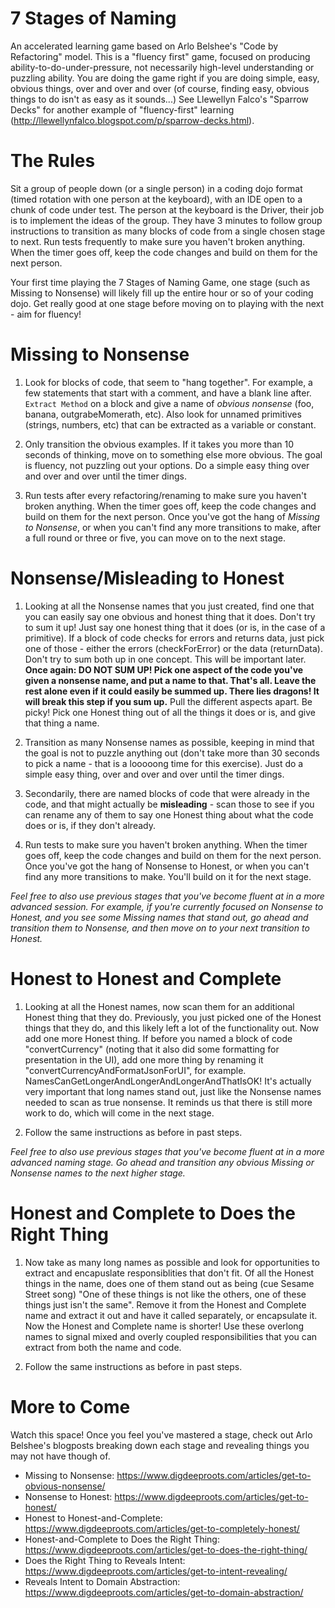 # 7 Stages of Naming
An accelerated learning game based on Arlo Belshee's "Code by Refactoring" model. This is a "fluency first" game, focused on producing ability-to-do-under-pressure, not necessarily high-level understanding or puzzling ability. You are doing the game right if you are doing simple, easy, obvious things, over and over and over (of course, finding easy, obvious things to do isn't as easy as it sounds...) See Llewellyn Falco's "Sparrow Decks" for another example of "fluency-first" learning (http://llewellynfalco.blogspot.com/p/sparrow-decks.html).

# The Rules

Sit a group of people down (or a single person) in a coding dojo format (timed rotation with one person at the keyboard), with an IDE open to a chunk of code under test. The person at the keyboard is the Driver, their job is to implement the ideas of the group. They have 3 minutes to follow group instructions to transition as many blocks of code from a single chosen stage to next. Run tests frequently to make sure you haven't broken anything. When the timer goes off, keep the code changes and build on them for the next person.

Your first time playing the 7 Stages of Naming Game, one stage (such as Missing to Nonsense) will likely fill up the entire hour or so of your coding dojo. Get really good at one stage before moving on to playing with the next - aim for fluency!

# Missing to Nonsense

1. Look for blocks of code, that seem to "hang together". For example, a few statements that start with a comment, and have a blank line after. `Extract Method` on a block and give a name of _obvious nonsense_ (foo, banana, outgrabeMomerath, etc). Also look for unnamed primitives (strings, numbers, etc) that can be extracted as a variable or constant.

2. Only transition the obvious examples. If it takes you more than 10 seconds of thinking, move on to something else more obvious. The goal is fluency, not puzzling out your options. Do a simple easy thing over and over and over until the timer dings.

3. Run tests after every refactoring/renaming to make sure you haven't broken anything. When the timer goes off, keep the code changes and build on them for the next person. Once you've got the hang of *Missing to Nonsense*, or when you can't find any more transitions to make, after a full round or three or five, you can move on to the next stage.

# Nonsense/Misleading to Honest

1. Looking at all the Nonsense names that you just created, find one that you can easily say one obvious and honest thing that it does. Don't try to sum it up! Just say one honest thing that it does (or is, in the case of a primitive). If a block of code checks for errors and returns data, just pick one of those - either the errors (checkForError) or the data (returnData). Don't try to sum both up in one concept. This will be important later. **Once again: DO NOT SUM UP! Pick one aspect of the code you've given a nonsense name, and put a name to that. That's all. Leave the rest alone even if it could easily be summed up. There lies dragons! It will break this step if you sum up.** Pull the different aspects apart. Be picky! Pick one Honest thing out of all the things it does or is, and give that thing a name.

2. Transition as many Nonsense names as possible, keeping in mind that the goal is not to puzzle anything out (don't take more than 30 seconds to pick a name - that is a looooong time for this exercise). Just do a simple easy thing, over and over and over until the timer dings.

3. Secondarily, there are named blocks of code that were already in the code, and that might actually be **misleading** - scan those to see if you can rename any of them to say one Honest thing about what the code does or is, if they don't already.

4. Run tests to make sure you haven't broken anything. When the timer goes off, keep the code changes and build on them for the next person. Once you've got the hang of Nonsense to Honest, or when you can't find any more transitions to make. You'll build on it for the next stage.

*Feel free to also use previous stages that you've become fluent at in a more advanced session. For example, if you're currently focused on Nonsense to Honest, and you see some Missing names that stand out, go ahead and transition them to Nonsense, and then move on to your next transition to Honest.*


# Honest to Honest and Complete

1. Looking at all the Honest names, now scan them for an additional Honest thing that they do. Previously, you just picked one of the Honest things that they do, and this likely left a lot of the functionality out. Now add one more Honest thing. If before you named a block of code "convertCurrency" (noting that it also did some formatting for presentation in the UI), add one more thing by renaming it "convertCurrencyAndFormatJsonForUI", for example. NamesCanGetLongerAndLongerAndLongerAndThatIsOK! It's actually very important that long names stand out, just like the Nonsense names needed to scan as true nonsense. It reminds us that there is still more work to do, which will come in the next stage.

2. Follow the same instructions as before in past steps.

*Feel free to also use previous stages that you've become fluent at in a more advanced naming stage. Go ahead and transition any obvious Missing or Nonsense names to the next higher stage.*

# Honest and Complete to Does the Right Thing

1. Now take as many long names as possible and look for opportunities to extract and encapuslate responsiblities that don't fit. Of all the Honest things in the name, does one of them stand out as being (cue Sesame Street song) "One of these things is not like the others, one of these things just isn't the same". Remove it from the Honest and Complete name and extract it out and have it called separately, or encapsulate it. Now the Honest and Complete name is shorter! Use these overlong names to signal mixed and overly coupled responsibilities that you can extract from both the name and code.

2. Follow the same instructions as before in past steps.

# More to Come

Watch this space! Once you feel you've mastered a stage, check out Arlo Belshee's blogposts breaking down each stage and revealing things you may not have though of.

* Missing to Nonsense: https://www.digdeeproots.com/articles/get-to-obvious-nonsense/
* Nonsense to Honest: https://www.digdeeproots.com/articles/get-to-honest/
* Honest to Honest-and-Complete: https://www.digdeeproots.com/articles/get-to-completely-honest/
* Honest-and-Complete to Does the Right Thing: https://www.digdeeproots.com/articles/get-to-does-the-right-thing/
* Does the Right Thing to Reveals Intent: https://www.digdeeproots.com/articles/get-to-intent-revealing/
* Reveals Intent to Domain Abstraction: https://www.digdeeproots.com/articles/get-to-domain-abstraction/

